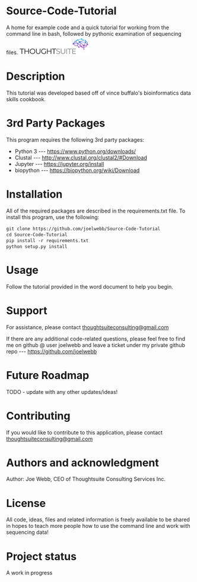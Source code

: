 # Source-Code-Tutorial
A home for example code and a quick tutorial for working from the command line in bash, followed by pythonic examination of sequencing files.
![ThoughtSuite Consulting](tswt.png)
# Description
This tutorial was developed based off of vince buffalo's bioinformatics data skills cookbook.


# 3rd Party Packages
This program requires the following 3rd party packages:
* Python 3 --- https://www.python.org/downloads/
* Clustal  --- http://www.clustal.org/clustal2/#Download
* Jupyter --- https://jupyter.org/install
* biopython --- https://biopython.org/wiki/Download



# Installation
All of the required packages are described in the requirements.txt file. To install this program, use the following:

	git clone https://github.com/joelwebb/Source-Code-Tutorial
	cd Source-Code-Tutorial
	pip install -r requirements.txt
	python setup.py install

# Usage
Follow the tutorial provided in the word document to help you begin.

# Support
For assistance, please contact thoughtsuiteconsulting@gmail.com

If there are any additional code-related questions, please feel free to find me on github @ user joelwebb and leave a ticket under my private github repo --- https://github.com/joelwebb

# Future Roadmap
TODO - update with any other updates/ideas!

# Contributing
If you would like to contribute to this application, please contact thoughtsuiteconsulting@gmail.com


# Authors and acknowledgment
Author: Joe Webb, CEO of Thoughtsuite Consulting Services Inc. 

# License
All code, ideas, files and related information is freely available to be shared in hopes to teach more people how to use the command line and work with sequencing data!

# Project status
A work in progress
